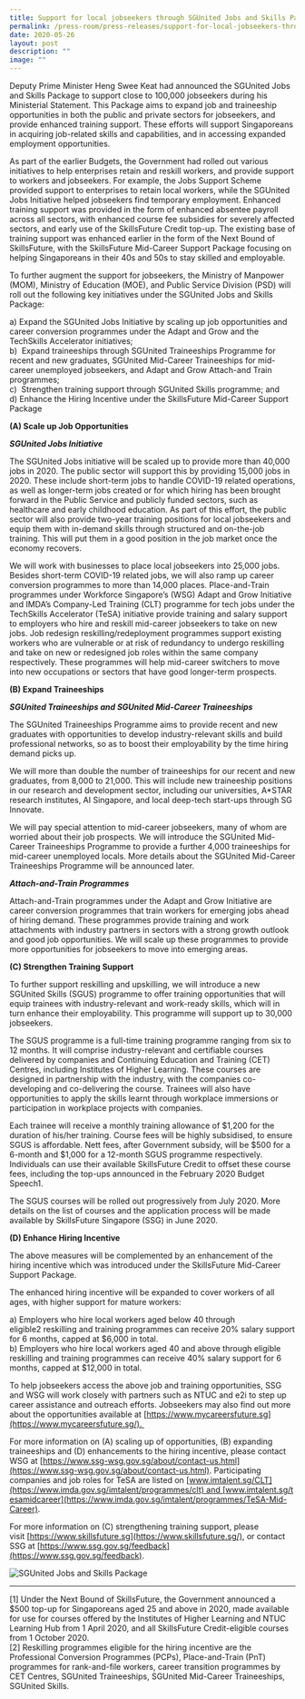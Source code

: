 ```yaml
---
title: Support for local jobseekers through SGUnited Jobs and Skills Package
permalink: /press-room/press-releases/support-for-local-jobseekers-through-sgunited-jobs-and-skills-package/
date: 2020-05-26
layout: post
description: ""
image: ""
---
```

Deputy Prime Minister Heng Swee Keat had announced the SGUnited Jobs and Skills Package to support close to 100,000 jobseekers during his Ministerial Statement. This Package aims to expand job and traineeship opportunities in both the public and private sectors for jobseekers, and provide enhanced training support. These efforts will support Singaporeans in acquiring job-related skills and capabilities, and in accessing expanded employment opportunities.  
 
As part of the earlier Budgets, the Government had rolled out various initiatives to help enterprises retain and reskill workers, and provide support to workers and jobseekers. For example, the Jobs Support Scheme provided support to enterprises to retain local workers, while the SGUnited Jobs Initiative helped jobseekers find temporary employment. Enhanced training support was provided in the form of enhanced absentee payroll across all sectors, with enhanced course fee subsidies for severely affected sectors, and early use of the SkillsFuture Credit top-up. The existing base of training support was enhanced earlier in the form of the Next Bound of SkillsFuture, with the SkillsFuture Mid-Career Support Package focusing on helping Singaporeans in their 40s and 50s to stay skilled and employable.   
  
To further augment the support for jobseekers, the Ministry of Manpower (MOM), Ministry of Education (MOE), and Public Service Division (PSD) will roll out the following key initiatives under the SGUnited Jobs and Skills Package: 

a) Expand the SGUnited Jobs Initiative by scaling up job opportunities and career conversion programmes under the Adapt and Grow and the TechSkills Accelerator initiatives;   
b)  Expand traineeships through SGUnited Traineeships Programme for recent and new graduates, SGUnited Mid-Career Traineeships for mid-career unemployed jobseekers, and Adapt and Grow Attach-and Train programmes;   
c)  Strengthen training support through SGUnited Skills programme; and  
d) Enhance the Hiring Incentive under the SkillsFuture Mid-Career Support Package  
  
  
**(A) Scale up Job Opportunities**   
  
**_SGUnited Jobs Initiative_**  
  
The SGUnited Jobs initiative will be scaled up to provide more than 40,000 jobs in 2020. The public sector will support this by providing 15,000 jobs in 2020. These include short-term jobs to handle COVID-19 related operations, as well as longer-term jobs created or for which hiring has been brought forward in the Public Service and publicly funded sectors, such as healthcare and early childhood education. As part of this effort, the public sector will also provide two-year training positions for local jobseekers and equip them with in-demand skills through structured and on-the-job training. This will put them in a good position in the job market once the economy recovers.   
  
We will work with businesses to place local jobseekers into 25,000 jobs.  Besides short-term COVID-19 related jobs, we will also ramp up career conversion programmes to more than 14,000 places. Place-and-Train programmes under Workforce Singapore’s (WSG) Adapt and Grow Initiative and IMDA’s Company-Led Training (CLT) programme for tech jobs under the TechSkills Accelerator (TeSA) initiative provide training and salary support to employers who hire and reskill mid-career jobseekers to take on new jobs. Job redesign reskilling/redeployment programmes support existing workers who are vulnerable or at risk of redundancy to undergo reskilling and take on new or redesigned job roles within the same company respectively. These programmes will help mid-career switchers to move into new occupations or sectors that have good longer-term prospects.   
  
  
**(B) Expand Traineeships**   
  
**_SGUnited Traineeships and SGUnited Mid-Career Traineeships_**   
  
The SGUnited Traineeships Programme aims to provide recent and new graduates with opportunities to develop industry-relevant skills and build professional networks, so as to boost their employability by the time hiring demand picks up.  
  
We will more than double the number of traineeships for our recent and new graduates, from 8,000 to 21,000. This will include new traineeship positions in our research and development sector, including our universities, A\*STAR research institutes, AI Singapore, and local deep-tech start-ups through SG Innovate.   
  
We will pay special attention to mid-career jobseekers, many of whom are worried about their job prospects. We will introduce the SGUnited Mid-Career Traineeships Programme to provide a further 4,000 traineeships for mid-career unemployed locals. More details about the SGUnited Mid-Career Traineeships Programme will be announced later.  
  
_**Attach-and-Train Programmes**_  
  
Attach-and-Train programmes under the Adapt and Grow Initiative are career conversion programmes that train workers for emerging jobs ahead of hiring demand. These programmes provide training and work attachments with industry partners in sectors with a strong growth outlook and good job opportunities. We will scale up these programmes to provide more opportunities for jobseekers to move into emerging areas.   
  
  
**(C) Strengthen Training Support**  
  
To further support reskilling and upskilling, we will introduce a new SGUnited Skills (SGUS) programme to offer training opportunities that will equip trainees with industry-relevant and work-ready skills, which will in turn enhance their employability. This programme will support up to 30,000 jobseekers.  
  
The SGUS programme is a full-time training programme ranging from six to 12 months. It will comprise industry-relevant and certifiable courses delivered by companies and Continuing Education and Training (CET) Centres, including Institutes of Higher Learning. These courses are designed in partnership with the industry, with the companies co-developing and co-delivering the course. Trainees will also have opportunities to apply the skills learnt through workplace immersions or participation in workplace projects with companies.  
  
Each trainee will receive a monthly training allowance of $1,200 for the duration of his/her training. Course fees will be highly subsidised, to ensure SGUS is affordable. Nett fees, after Government subsidy, will be $500 for a 6-month and $1,000 for a 12-month SGUS programme respectively. Individuals can use their available SkillsFuture Credit to offset these course fees, including the top-ups announced in the February 2020 Budget Speech1.   
  
The SGUS courses will be rolled out progressively from July 2020. More details on the list of courses and the application process will be made available by SkillsFuture Singapore (SSG) in June 2020.   
  
  
**(D) Enhance Hiring Incentive**   
  
The above measures will be complemented by an enhancement of the hiring incentive which was introduced under the SkillsFuture Mid-Career Support Package.   
  
The enhanced hiring incentive will be expanded to cover workers of all ages, with higher support for mature workers:  
  
a) Employers who hire local workers aged below 40 through eligible2 reskilling and training programmes can receive 20% salary support for 6 months, capped at $6,000 in total.   
b) Employers who hire local workers aged 40 and above through eligible reskilling and training programmes can receive 40% salary support for 6 months, capped at $12,000 in total.  
  
To help jobseekers access the above job and training opportunities, SSG and WSG will work closely with partners such as NTUC and e2i to step up career assistance and outreach efforts. Jobseekers may also find out more about the opportunities available at [https://www.mycareersfuture.sg](https://www.mycareersfuture.sg/).   
  
For more information on (A) scaling up of opportunities, (B) expanding traineeships and (D) enhancements to the hiring incentive, please contact WSG at [https://www.ssg-wsg.gov.sg/about/contact-us.html](https://www.ssg-wsg.gov.sg/about/contact-us.html). Participating companies and job roles for TeSA are listed on [www.imtalent.sg/CLT](https://www.imda.gov.sg/imtalent/programmes/clt) and [www.imtalent.sg/tesamidcareer](https://www.imda.gov.sg/imtalent/programmes/TeSA-Mid-Career).  
  
For more information on (C) strengthening training support, please visit [https://www.skillsfuture.sg](https://www.skillsfuture.sg/), or contact SSG at [https://www.ssg.gov.sg/feedback](https://www.ssg.gov.sg/feedback).

![SGUnited Jobs and Skills Package](https://www.psd.gov.sg/images/default-source/default-album/sgu-package_260520_large.jpg)

* * *

\[1\] Under the Next Bound of SkillsFuture, the Government announced a $500 top-up for Singaporeans aged 25 and above in 2020, made available for use for courses offered by the Institutes of Higher Learning and NTUC Learning Hub from 1 April 2020, and all SkillsFuture Credit-eligible courses  from 1 October 2020.  
\[2\] Reskilling programmes eligible for the hiring incentive are the Professional Conversion Programmes (PCPs), Place-and-Train (PnT) programmes for rank-and-file workers, career transition programmes by CET Centres, SGUnited Traineeships, SGUnited Mid-Career Traineeships, SGUnited Skills.